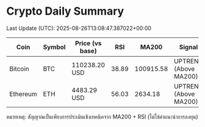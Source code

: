 # Crypto Daily Summary

Last Update (UTC): 2025-08-26T13:08:47.387022+00:00

| Coin | Symbol | Price (vs base) | RSI | MA200 | Signal |
|------|--------|------------------|-----|-------|--------|
| Bitcoin | BTC | 110238.20 USD | 38.89 | 100915.58 | UPTREND (Above MA200) |
| Ethereum | ETH | 4483.29 USD | 56.03 | 2634.18 | UPTREND (Above MA200) |

หมายเหตุ: สัญญาณเป็นเพียงการประเมินเชิงเทคนิคจาก MA200 + RSI (ไม่ใช่คำแนะนำการลงทุน)